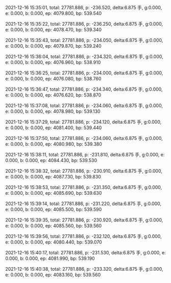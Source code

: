 2021-12-16 15:35:01, total: 27781.886, p: -236.520, delta:6.875 手, g:0.000, e: 0.000, b: 0.000, ep: 4079.800, bp: 539.540

2021-12-16 15:35:22, total: 27781.886, p: -236.250, delta:6.875 手, g:0.000, e: 0.000, b: 0.000, ep: 4078.470, bp: 539.340

2021-12-16 15:35:43, total: 27781.886, p: -234.050, delta:6.875 手, g:0.000, e: 0.000, b: 0.000, ep: 4079.870, bp: 539.240

2021-12-16 15:36:04, total: 27781.886, p: -234.320, delta:6.875 手, g:0.000, e: 0.000, b: 0.000, ep: 4076.960, bp: 538.910

2021-12-16 15:36:25, total: 27781.886, p: -234.000, delta:6.875 手, g:0.000, e: 0.000, b: 0.000, ep: 4076.080, bp: 538.760

2021-12-16 15:36:47, total: 27781.886, p: -234.340, delta:6.875 手, g:0.000, e: 0.000, b: 0.000, ep: 4076.620, bp: 538.870

2021-12-16 15:37:08, total: 27781.886, p: -234.060, delta:6.875 手, g:0.000, e: 0.000, b: 0.000, ep: 4078.980, bp: 539.130

2021-12-16 15:37:29, total: 27781.886, p: -234.120, delta:6.875 手, g:0.000, e: 0.000, b: 0.000, ep: 4081.400, bp: 539.440

2021-12-16 15:37:50, total: 27781.886, p: -234.060, delta:6.875 手, g:0.000, e: 0.000, b: 0.000, ep: 4080.980, bp: 539.380

2021-12-16 15:38:11, total: 27781.886, p: -231.810, delta:6.875 手, g:0.000, e: 0.000, b: 0.000, ep: 4084.430, bp: 539.530

2021-12-16 15:38:32, total: 27781.886, p: -230.910, delta:6.875 手, g:0.000, e: 0.000, b: 0.000, ep: 4087.730, bp: 539.830

2021-12-16 15:38:53, total: 27781.886, p: -231.350, delta:6.875 手, g:0.000, e: 0.000, b: 0.000, ep: 4085.690, bp: 539.630

2021-12-16 15:39:14, total: 27781.886, p: -231.220, delta:6.875 手, g:0.000, e: 0.000, b: 0.000, ep: 4085.500, bp: 539.590

2021-12-16 15:39:35, total: 27781.886, p: -230.920, delta:6.875 手, g:0.000, e: 0.000, b: 0.000, ep: 4085.560, bp: 539.560

2021-12-16 15:39:56, total: 27781.886, p: -232.120, delta:6.875 手, g:0.000, e: 0.000, b: 0.000, ep: 4080.440, bp: 539.070

2021-12-16 15:40:17, total: 27781.886, p: -231.530, delta:6.875 手, g:0.000, e: 0.000, b: 0.000, ep: 4081.990, bp: 539.190

2021-12-16 15:40:38, total: 27781.886, p: -233.320, delta:6.875 手, g:0.000, e: 0.000, b: 0.000, ep: 4083.160, bp: 539.560